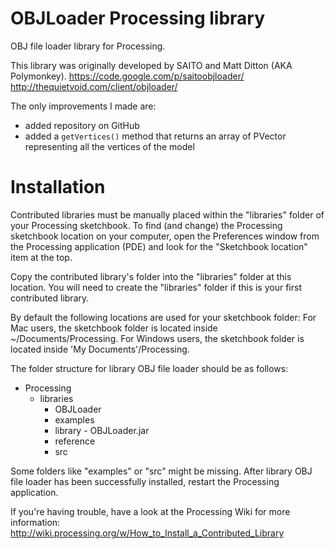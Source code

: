 OBJLoader Processing library
============================

OBJ file loader library for Processing.

This library was originally developed by SAITO and Matt Ditton (AKA Polymonkey). 
https://code.google.com/p/saitoobjloader/
http://thequietvoid.com/client/objloader/

The only improvements I made are:

- added repository on GitHub
- added a `getVertices()` method that returns an array of PVector representing all the vertices of the model



Installation
============

Contributed libraries must be manually placed within 
the "libraries" folder of your Processing sketchbook. To find (and change) the 
Processing sketchbook location on your computer, open the Preferences window 
from the Processing application (PDE) and look for the "Sketchbook location" 
item at the top.

Copy the contributed library's folder into the "libraries" folder at this 
location. You will need to create the "libraries" folder if this is your first 
contributed library.

By default the following locations are used for your sketchbook folder: 
  For Mac users, the sketchbook folder is located inside ~/Documents/Processing. 
  For Windows users, the sketchbook folder is located inside 
    'My Documents'/Processing.

The folder structure for library OBJ file loader should be as follows:

- Processing
  - libraries
    -  OBJLoader
      -  examples
      -  library
        -  OBJLoader.jar
      -  reference
      -  src
                      
Some folders like "examples" or "src" might be missing. After library 
OBJ file loader has been successfully installed, restart the Processing 
application.


If you're having trouble, have a look at the Processing Wiki for more 
information: http://wiki.processing.org/w/How_to_Install_a_Contributed_Library

